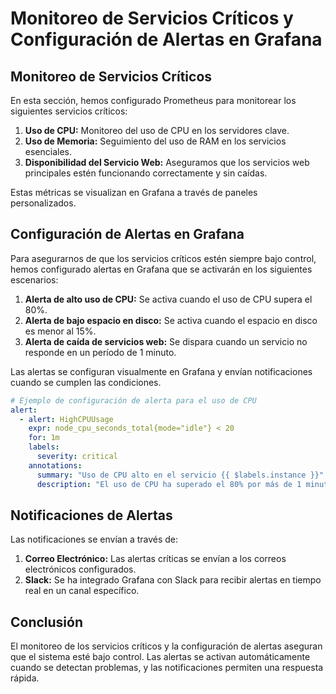 


# Monitoreo de Servicios Críticos y Configuración de Alertas en Grafana

## Monitoreo de Servicios Críticos

En esta sección, hemos configurado Prometheus para monitorear los siguientes servicios críticos:

1. **Uso de CPU:** Monitoreo del uso de CPU en los servidores clave.
2. **Uso de Memoria:** Seguimiento del uso de RAM en los servicios esenciales.
3. **Disponibilidad del Servicio Web:** Aseguramos que los servicios web principales estén funcionando correctamente y sin caídas.

Estas métricas se visualizan en Grafana a través de paneles personalizados.

## Configuración de Alertas en Grafana

Para asegurarnos de que los servicios críticos estén siempre bajo control, hemos configurado alertas en Grafana que se activarán en los siguientes escenarios:

1. **Alerta de alto uso de CPU:** Se activa cuando el uso de CPU supera el 80%.
2. **Alerta de bajo espacio en disco:** Se activa cuando el espacio en disco es menor al 15%.
3. **Alerta de caída de servicios web:** Se dispara cuando un servicio no responde en un período de 1 minuto.

Las alertas se configuran visualmente en Grafana y envían notificaciones cuando se cumplen las condiciones.

```yaml
# Ejemplo de configuración de alerta para el uso de CPU
alert:
  - alert: HighCPUUsage
    expr: node_cpu_seconds_total{mode="idle"} < 20
    for: 1m
    labels:
      severity: critical
    annotations:
      summary: "Uso de CPU alto en el servicio {{ $labels.instance }}"
      description: "El uso de CPU ha superado el 80% por más de 1 minuto."
```

## Notificaciones de Alertas

Las notificaciones se envían a través de:

1. **Correo Electrónico:** Las alertas críticas se envían a los correos electrónicos configurados.
2. **Slack:** Se ha integrado Grafana con Slack para recibir alertas en tiempo real en un canal específico.

## Conclusión

El monitoreo de los servicios críticos y la configuración de alertas aseguran que el sistema esté bajo control. Las alertas se activan automáticamente cuando se detectan problemas, y las notificaciones permiten una respuesta rápida.

